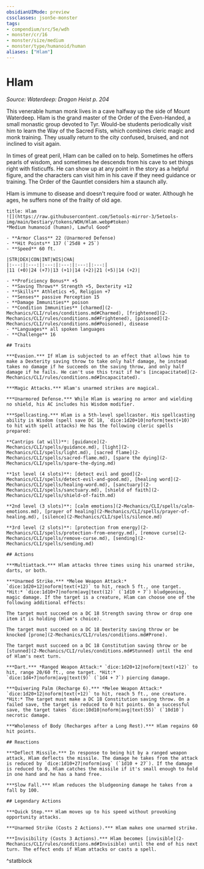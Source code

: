 ```yaml
---
obsidianUIMode: preview
cssclasses: json5e-monster
tags:
- compendium/src/5e/wdh
- monster/cr/16
- monster/size/medium
- monster/type/humanoid/human
aliases: ["Hlam"]
---
```

# Hlam
*Source: Waterdeep: Dragon Heist p. 204*  

This venerable human monk lives in a cave halfway up the side of Mount Waterdeep. Hlam is the grand master of the Order of the Even-Handed, a small monastic group devoted to Tyr. Would-be students periodically visit him to learn the Way of the Sacred Fists, which combines cleric magic and monk training. They usually return to the city confused, bruised, and not inclined to visit again.

In times of great peril, Hlam can be called on to help. Sometimes he offers pearls of wisdom, and sometimes he descends from his cave to set things right with fisticuffs. He can show up at any point in the story as a helpful figure, and the characters can visit him in his cave if they need guidance or training. The Order of the Gauntlet considers him a staunch ally.

Hlam is immune to disease and doesn't require food or water. Although he ages, he suffers none of the frailty of old age.

```ad-statblock
title: Hlam
![](https://raw.githubusercontent.com/5etools-mirror-3/5etools-img/main/bestiary/tokens/WDH/Hlam.webp#token)
*Medium humanoid (human), Lawful Good*

- **Armor Class** 22 (Unarmored Defense)
- **Hit Points** 137 (`25d8 + 25`)
- **Speed** 60 ft.

|STR|DEX|CON|INT|WIS|CHA|
|:---:|:---:|:---:|:---:|:---:|:---:|
|11 (+0)|24 (+7)|13 (+1)|14 (+2)|21 (+5)|14 (+2)|

- **Proficiency Bonus** +5
- **Saving Throws** Strength +5, Dexterity +12
- **Skills** Athletics +5, Religion +7
- **Senses** passive Perception 15
- **Damage Immunities** poison
- **Condition Immunities** [charmed](2-Mechanics/CLI/rules/conditions.md#Charmed), [frightened](2-Mechanics/CLI/rules/conditions.md#Frightened), [poisoned](2-Mechanics/CLI/rules/conditions.md#Poisoned), disease
- **Languages** all spoken languages
- **Challenge** 16

## Traits

***Evasion.*** If Hlam is subjected to an effect that allows him to make a Dexterity saving throw to take only half damage, he instead takes no damage if he succeeds on the saving throw, and only half damage if he fails. He can't use this trait if he's [incapacitated](2-Mechanics/CLI/rules/conditions.md#Incapacitated).

***Magic Attacks.*** Hlam's unarmed strikes are magical.

***Unarmored Defense.*** While Hlam is wearing no armor and wielding no shield, his AC includes his Wisdom modifier.

***Spellcasting.*** Hlam is a 5th-level spellcaster. His spellcasting ability is Wisdom (spell save DC 18, `dice:1d20+10|noform|text(+10)` to hit with spell attacks) He has the following cleric spells prepared:

**Cantrips (at will)**: [guidance](2-Mechanics/CLI/spells/guidance.md), [light](2-Mechanics/CLI/spells/light.md), [sacred flame](2-Mechanics/CLI/spells/sacred-flame.md), [spare the dying](2-Mechanics/CLI/spells/spare-the-dying.md)

**1st level (4 slots)**: [detect evil and good](2-Mechanics/CLI/spells/detect-evil-and-good.md), [healing word](2-Mechanics/CLI/spells/healing-word.md), [sanctuary](2-Mechanics/CLI/spells/sanctuary.md), [shield of faith](2-Mechanics/CLI/spells/shield-of-faith.md)

**2nd level (3 slots)**: [calm emotions](2-Mechanics/CLI/spells/calm-emotions.md), [prayer of healing](2-Mechanics/CLI/spells/prayer-of-healing.md), [silence](2-Mechanics/CLI/spells/silence.md)

**3rd level (2 slots)**: [protection from energy](2-Mechanics/CLI/spells/protection-from-energy.md), [remove curse](2-Mechanics/CLI/spells/remove-curse.md), [sending](2-Mechanics/CLI/spells/sending.md)

## Actions

***Multiattack.*** Hlam attacks three times using his unarmed strike, darts, or both.

***Unarmed Strike.*** *Melee Weapon Attack:* `dice:1d20+12|noform|text(+12)` to hit, reach 5 ft., one target. *Hit:* `dice:1d10+7|noform|avg|text(12)` (`1d10 + 7`) bludgeoning, magic damage. If the target is a creature, Hlam can choose one of the following additional effects:

The target must succeed on a DC 18 Strength saving throw or drop one item it is holding (Hlam's choice).

The target must succeed on a DC 18 Dexterity saving throw or be knocked [prone](2-Mechanics/CLI/rules/conditions.md#Prone).

The target must succeed on a DC 18 Constitution saving throw or be [stunned](2-Mechanics/CLI/rules/conditions.md#Stunned) until the end of Hlam's next turn.

***Dart.*** *Ranged Weapon Attack:* `dice:1d20+12|noform|text(+12)` to hit, range 20/60 ft., one target. *Hit:* `dice:1d4+7|noform|avg|text(9)` (`1d4 + 7`) piercing damage.

***Quivering Palm (Recharge 6).*** *Melee Weapon Attack:* `dice:1d20+12|noform|text(+12)` to hit, reach 5 ft., one creature. *Hit:* The target must make a DC 18 Constitution saving throw. On a failed save, the target is reduced to 0 hit points. On a successful save, the target takes `dice:10d10|noform|avg|text(55)` (`10d10`) necrotic damage.

***Wholeness of Body (Recharges after a Long Rest).*** Hlam regains 60 hit points.

## Reactions

***Deflect Missile.*** In response to being hit by a ranged weapon attack, Hlam deflects the missile. The damage he takes from the attack is reduced by `dice:1d10+27|noform|avg` (`1d10 + 27`). If the damage is reduced to 0, Hlam catches the missile if it's small enough to hold in one hand and he has a hand free.

***Slow Fall.*** Hlam reduces the bludgeoning damage he takes from a fall by 100.

## Legendary Actions

***Quick Step.*** Hlam moves up to his speed without provoking opportunity attacks.

***Unarmed Strike (Costs 2 Actions).*** Hlam makes one unarmed strike.

***Invisibility (Costs 3 Actions).*** Hlam becomes [invisible](2-Mechanics/CLI/rules/conditions.md#Invisible) until the end of his next turn. The effect ends if Hlam attacks or casts a spell.
```
^statblock